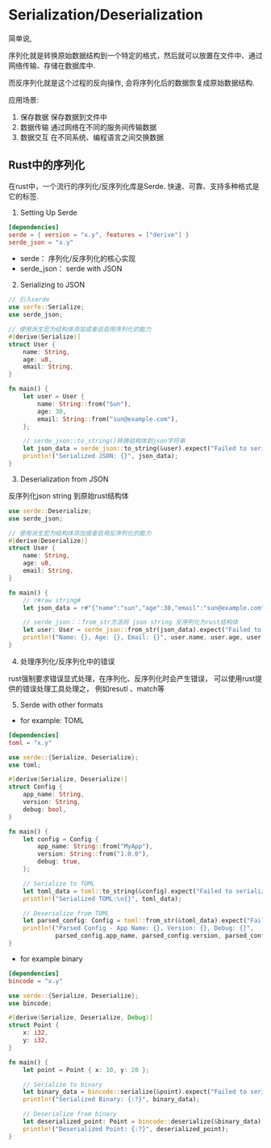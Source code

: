 # Serialization/Deserialization

简单说,

序列化就是转换原始数据结构到一个特定的格式，然后就可以放置在文件中、通过网络传输、存储在数据库中.

而反序列化就是这个过程的反向操作, 会将序列化后的数据恢复成原始数据结构.


应用场景:

1. 保存数据  保存数据到文件中
2. 数据传输  通过网络在不同的服务间传输数据
3. 数据交互  在不同系统、编程语言之间交换数据


## Rust中的序列化

在rust中，一个流行的序列化/反序列化库是Serde. 快速、可靠、支持多种格式是它的标签.


1. Setting Up Serde

```toml
[dependencies]
serde = { version = "x.y", features = ["derive"] }
serde_json = "x.y"
```

+ serde： 序列化/反序列化的核心实现
+ serde_json： serde with JSON

2. Serializing to JSON

```Rust
// 引入serde
use serfe::Serialize;
use serde_json;

// 使用派生宏为结构体添加或者说启用序列化的能力
#[derive(Serialize)]
struct User {
    name: String,
    age: u8,
    email: String,
}

fn main() {
    let user = User {
        name: String::from("Sun"),
        age: 30,
        email: String::from("sun@example.com"),
    };

    // serde_json::to_string()转换结构体到json字符串
    let json_data = serde_json::to_string(&user).expect("Failed to serialize data");
    println!("Serialized JSON: {}", json_data);
}
```


3. Deserialization from JSON

反序列化json string 到原始rust结构体

```rust
use serde::Deserialize;
use serde_json;

// 使用派生宏为结构体添加或者启用反序列化的能力
#[derive(Deserialize)]
struct User {
    name: String,
    age: u8,
    email: String,
}

fn main() {
    // r#raw string#
    let json_data = r#"{"name":"sun","age":30,"email":"sun@example.com"}"#;

    // serde_json：：from_str方法将 json string 反序列化为rust结构体
    let user: User = serde_json::from_str(json_data).expect("Failed to deserialize data");
    println!("Name: {}, Age: {}, Email: {}", user.name, user.age, user.email);
}
```


4. 处理序列化/反序列化中的错误

rust强制要求错误显式处理，在序列化、反序列化时会产生错误， 可以使用rust提供的错误处理工具处理之， 例如resutl
、match等

5. Serde with other formats

+ for example: TOML

```toml
[dependencies]
toml = "x.y"
```

```rust
use serde::{Serialize, Deserialize};
use toml;

#[derive(Serialize, Deserialize)]
struct Config {
    app_name: String,
    version: String,
    debug: bool,
}

fn main() {
    let config = Config {
        app_name: String::from("MyApp"),
        version: String::from("1.0.0"),
        debug: true,
    };

    // Serialize to TOML
    let toml_data = toml::to_string(&config).expect("Failed to serialize to TOML");
    println!("Serialized TOML:\n{}", toml_data);

    // Deserialize from TOML
    let parsed_config: Config = toml::from_str(&toml_data).expect("Failed to deserialize TOML");
    println!("Parsed Config - App Name: {}, Version: {}, Debug: {}",
             parsed_config.app_name, parsed_config.version, parsed_config.debug);
}
```

+ for example binary

```toml
[dependencies]
bincode = "x.y"
```

```rust
use serde::{Serialize, Deserialize};
use bincode;

#[derive(Serialize, Deserialize, Debug)]
struct Point {
    x: i32,
    y: i32,
}

fn main() {
    let point = Point { x: 10, y: 20 };

    // Serialize to binary
    let binary_data = bincode::serialize(&point).expect("Failed to serialize to binary");
    println!("Serialized Binary: {:?}", binary_data);

    // Deserialize from binary
    let deserialized_point: Point = bincode::deserialize(&binary_data).expect("Failed to deserialize binary");
    println!("Deserialized Point: {:?}", deserialized_point);
}
```
